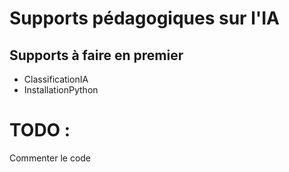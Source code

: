 # Supports pédagogiques sur l'IA

## Supports à faire en premier 
- ClassificationIA
- InstallationPython

# TODO :
Commenter le code


